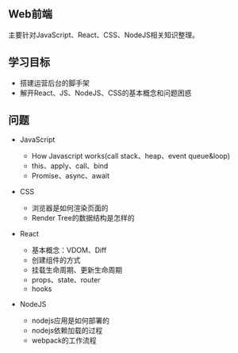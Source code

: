 
## Web前端 <!-- {docsify-ignore-all} -->
主要针对JavaScript、React、CSS、NodeJS相关知识整理。

## 学习目标
* 搭建运营后台的脚手架
* 解开React、JS、NodeJS、CSS的基本概念和问题困惑

## 问题
* JavaScript
    * How Javascript works(call stack、heap、event queue&loop)
    * this、apply、call、bind
    * Promise、async、await
* CSS
    * 浏览器是如何渲染页面的
    * Render Tree的数据结构是怎样的
* React
    * 基本概念：VDOM、Diff
    * 创建组件的方式
    * 挂载生命周期、更新生命周期
    * props、state、router
    * hooks

* NodeJS
    * nodejs应用是如何部署的
    * nodejs依赖加载的过程
    * webpack的工作流程







 



